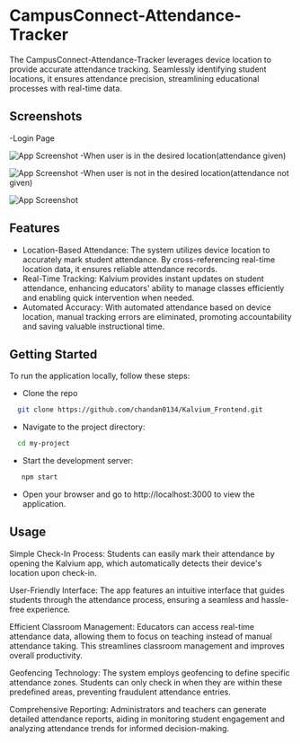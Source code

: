 
# CampusConnect-Attendance-Tracker

The CampusConnect-Attendance-Tracker leverages device location to provide accurate attendance tracking. Seamlessly identifying student locations, it ensures attendance precision, streamlining educational processes with real-time data.
## Screenshots
-Login Page


![App Screenshot](https://github.com/chandan0134/Kalvium_Frontend/blob/master/Screenshot%20(801).png?raw=true)
-When user is in the desired location(attendance given)


![App Screenshot](https://github.com/chandan0134/Kalvium_Frontend/blob/master/Screenshot%20(802).png?raw=true)
-When user is not in the desired location(attendance not given)


![App Screenshot](https://github.com/chandan0134/Kalvium_Frontend/blob/master/Screenshot%20(803).png?raw=true)

## Features

- Location-Based Attendance: The system utilizes device location to accurately mark student attendance. By cross-referencing real-time location data, it ensures reliable attendance records.
- Real-Time Tracking: Kalvium provides instant updates on student attendance, enhancing educators' ability to manage classes efficiently and enabling quick intervention when needed.
- Automated Accuracy: With automated attendance based on device location, manual tracking errors are eliminated, promoting accountability and saving valuable instructional time.

## Getting Started

To run the application locally, follow these steps:

- Clone the repo

```bash
  git clone https://github.com/chandan0134/Kalvium_Frontend.git

```
- Navigate to the project directory:

```bash
  cd my-project
```
- Start the development server:

```bash
   npm start
```
- Open your browser and go to http://localhost:3000 to view the application.
  
## Usage
Simple Check-In Process: Students can easily mark their attendance by opening the Kalvium app, which automatically detects their device's location upon check-in.

User-Friendly Interface: The app features an intuitive interface that guides students through the attendance process, ensuring a seamless and hassle-free experience.

Efficient Classroom Management: Educators can access real-time attendance data, allowing them to focus on teaching instead of manual attendance taking. This streamlines classroom management and improves overall productivity.

Geofencing Technology: The system employs geofencing to define specific attendance zones. Students can only check in when they are within these predefined areas, preventing fraudulent attendance entries.

Comprehensive Reporting: Administrators and teachers can generate detailed attendance reports, aiding in monitoring student engagement and analyzing attendance trends for informed decision-making.
